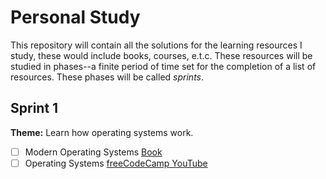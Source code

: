 # Personal Study

This repository will contain all the solutions for the learning resources I study, these would include books, courses, e.t.c. These  resources will be studied in phases--a finite period of time set for the completion of a list of resources. These phases  will be called _sprints_.

## Sprint 1

**Theme:** Learn how operating systems work.

- [ ] Modern Operating Systems [Book](https://www.amazon.com/Modern-Operating-Systems-Andrew-Tanenbaum/dp/013359162X)
- [ ] Operating Systems [freeCodeCamp YouTube](https://www.youtube.com/watch?v=yK1uBHPdp30)
